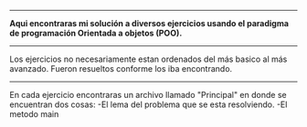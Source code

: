 ----------------
**Aqui encontraras mi solución a diversos ejercicios usando el paradigma de programación 
Orientada a objetos (POO).**

----------------
Los ejercicios no necesariamente estan ordenados del más basico al más avanzado.
Fueron resueltos conforme los iba encontrando.

----------------
En cada ejercicio encontraras un archivo llamado "Principal" en donde se encuentran dos cosas:
-El lema del problema que se esta resolviendo.
-El metodo main


